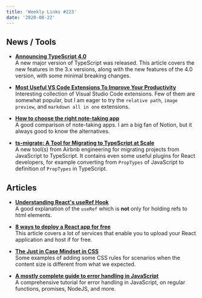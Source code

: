 ```yaml
---
title: 'Weekly Links #223'
date: '2020-08-22'
---
```


## News / Tools

- **[Announcing TypeScript 4.0](https://devblogs.microsoft.com/typescript/announcing-typescript-4-0/)**  
  A new major version of TypeScript was released. This article covers the new features in the 3.x versions, along with the new features of the 4.0 version, with some minimal breaking changes.

* **[Most Useful VS Code Extensions To Improve Your Productivity](https://dev.to/myogeshchavan97/most-useful-vs-code-extensions-to-improve-your-productivity-okh)**  
  Interesting collection of Visual Studio Code extensions. Few of them are somewhat popular, but I am eager to try the `relative path`, `image preview`, and `markdown all in one` extensions.

* **[How to choose the right note-taking app](https://nesslabs.com/how-to-choose-the-right-note-taking-app)**  
  A good comparison of note-taking apps. I am a big fan of Notion, but it always good to know the alternatives.

- **[ts-migrate: A Tool for Migrating to TypeScript at Scale](https://medium.com/airbnb-engineering/ts-migrate-a-tool-for-migrating-to-typescript-at-scale-cd23bfeb5cc)**  
  A new tool(s) from Airbnb engineering for migrating projects from JavaScript to TypeScript. It contains even some useful plugins for React developers, for example converting from `PropTypes` of JavaScript to definition of `PropTypes` in TypeScript.

## Articles

- **[Understanding React's useRef Hook](https://ui.dev/useref/)**  
  A good explanation of the `useRef` which is **not** only for holding refs to html elements.

* **[8 ways to deploy a React app for free](https://blog.logrocket.com/8-ways-to-deploy-a-react-app-for-free/)**  
  This article covers a lot of services that enable you to upload your React application and host if for free.

- **[The Just in Case Mindset in CSS](https://ishadeed.com/article/the-just-in-case-mindset-css/)**  
  Some examples of adding some CSS rules for scenarios when the content size is different from what we expected.

* **[A mostly complete guide to error handling in JavaScript](https://www.valentinog.com/blog/error/)**  
  A comprehensive tutorial for error handling in JavaScript, on regular functions, promises, NodeJS, and more.
